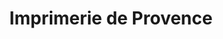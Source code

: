 ---
title: "Imprimerie de Provence"
url: /pont-saint-esprit/imprimerie-de-provence/
shop: Kopieren
---